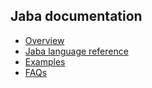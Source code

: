 ## Jaba documentation
- [Overview](jaba_overview.html)
- [Jaba language reference](jaba_reference.html)
- [Examples](jaba_examples.html)
- [FAQs](jaba_faqs.html)
